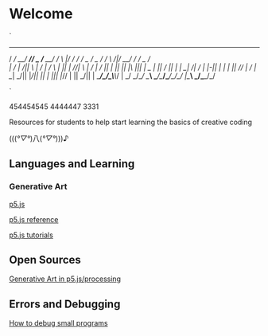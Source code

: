 
# Welcome 

`
____  ____  _____ ____  _____  _  _     _____   ____  ____  ____  _  _      _____   _  ____  _ 
/   _\/  __\/  __//  _ \/__ __\/ \/ \ |\/  __/  /   _\/  _ \/  _ \/ \/ \  /|/  __/  / \/  _ \/ \
|  /  |  \/||  \  | / \|  / \  | || | //|  \    |  /  | / \|| | \|| || |\ ||| |  _  | || / \|| |
|  \__|    /|  /_ | |-||  | |  | || \// |  /_   |  \__| \_/|| |_/|| || | \||| |_//  | || \_/|| |
\____/\_/\_\\____\\_/ \|  \_/  \_/\__/  \____\  \____/\____/\____/\_/\_/  \|\____\  \_/\____/\_/
                                                                                                

`

454454545 4444447 3331 


Resources for students to help start learning the basics of creative coding

(((*°▽°*)八(*°▽°*)))♪



## Languages and Learning 


### Generative Art
[p5.js](https://editor.p5js.org/)

[p5.js reference](https://p5js.org/reference/)

[p5.js tutorials](https://happycoding.io/)



## Open Sources 

[Generative Art in p5.js/processing ](https://openprocessing.org/)



## Errors and Debugging 

[How to debug small programs](https://ericlippert.com/2014/03/05/how-to-debug-small-programs/)


